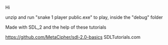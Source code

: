 Hi

unzip and run "snake 1 player public.exe" to play,
  inside the "debug" folder

Made with SDL_2 and the help of these tutorials 

https://github.com/MetaCipher/sdl-2.0-basics
SDLTutorials.com
